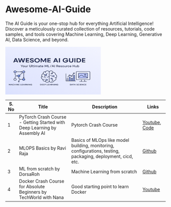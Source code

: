 # Awesome-AI-Guide
The  AI Guide is your one-stop hub for everything Artificial Intelligence! Discover a meticulously curated collection of resources, tutorials, code samples, and tools covering Machine Learning, Deep Learning, Generative AI, Data Science, and beyond.

<img src="https://github.com/sreekanth-madisetty/Awesome-AI-Guide/blob/main/figures/banner_github.png" alt="Alt Text" width="300" height="150" class="center">



| S. No | Title              | Description              | Links                                                |
|-------|--------------------|--------------------------|------------------------------------------------------|
| 1     | PyTorch Crash Course - Getting Started with Deep Learning by Assembly AI | Pytorch Crash Course | [Youtube](https://www.youtube.com/watch?v=OIenNRt2bjg), [Code](https://colab.research.google.com/drive/1eiUBpmQ4m7Lbxqi2xth1jBaL61XTKdxp?usp=sharing#scrollTo=MAcpE-kjwVML) |
| 2     | MLOPS Basics by Ravi Raja  | Basics of MLOps like model building, monitoring, configurations, testing, packaging, deployment, cicd, etc. | [Github](https://github.com/graviraja/MLOps-Basics) |
| 3     | ML from scratch by DorsaRoh  | Machine Learning from scratch   | [Github](https://github.com/DorsaRoh/Machine-Learning) |
| 4     | Docker Crash Course for Absolute Beginners by TechWorld with Nana | Good starting point to learn Docker  | [Youtube](https://www.youtube.com/watch?v=pg19Z8LL06w) |

